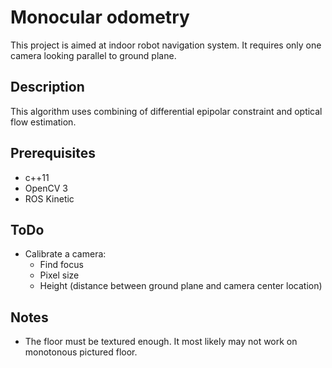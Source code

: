 # Monocular odometry
This project is aimed at indoor robot navigation system. It requires only one camera looking parallel to ground plane. 

## Description 
This algorithm uses combining of differential epipolar constraint and optical flow estimation.  

## Prerequisites 
* c++11
* OpenCV 3
* ROS Kinetic

## ToDo
* Calibrate a camera:
  * Find focus
  * Pixel size
  * Height (distance between ground plane and camera center location)
  
 ## Notes
 * The floor must be textured enough. It most likely may not work on monotonous pictured floor.

